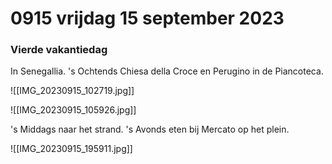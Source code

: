 # 0915 vrijdag 15 september 2023
### Vierde vakantiedag
In Senegallia. 's Ochtends Chiesa della Croce en Perugino in de Piancoteca.

![[IMG_20230915_102719.jpg]]

![[IMG_20230915_105926.jpg]]

's Middags naar het strand. 's Avonds eten bij Mercato op het plein.

![[IMG_20230915_195911.jpg]]